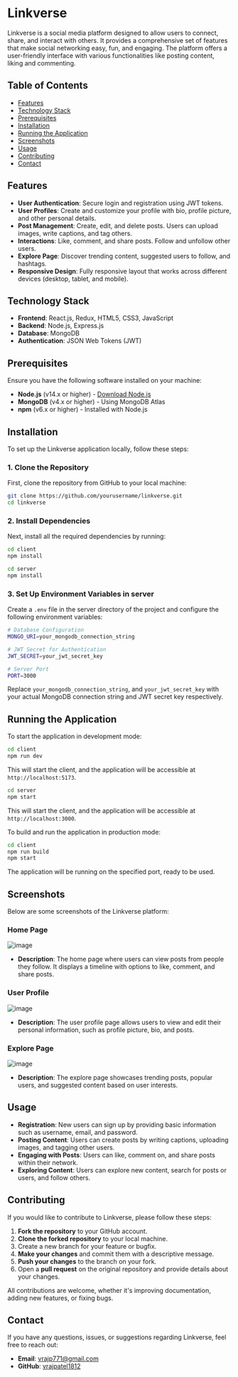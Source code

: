 # Linkverse

Linkverse is a social media platform designed to allow users to connect, share, and interact with others. It provides a comprehensive set of features that make social networking easy, fun, and engaging. The platform offers a user-friendly interface with various functionalities like posting content, liking and commenting.

## Table of Contents
- [Features](#features)
- [Technology Stack](#technology-stack)
- [Prerequisites](#prerequisites)
- [Installation](#installation)
- [Running the Application](#running-the-application)
- [Screenshots](#screenshots)
- [Usage](#usage)
- [Contributing](#contributing)
- [Contact](#contact)

## Features

- **User Authentication**: Secure login and registration using JWT tokens.
- **User Profiles**: Create and customize your profile with bio, profile picture, and other personal details.
- **Post Management**: Create, edit, and delete posts. Users can upload images, write captions, and tag others.
- **Interactions**: Like, comment, and share posts. Follow and unfollow other users.
- **Explore Page**: Discover trending content, suggested users to follow, and hashtags.
- **Responsive Design**: Fully responsive layout that works across different devices (desktop, tablet, and mobile).

## Technology Stack

- **Frontend**: React.js, Redux, HTML5, CSS3, JavaScript
- **Backend**: Node.js, Express.js
- **Database**: MongoDB
- **Authentication**: JSON Web Tokens (JWT)

## Prerequisites

Ensure you have the following software installed on your machine:

- **Node.js** (v14.x or higher) - [Download Node.js](https://nodejs.org/)
- **MongoDB** (v4.x or higher) - Using MongoDB Atlas
- **npm** (v6.x or higher) - Installed with Node.js

## Installation

To set up the Linkverse application locally, follow these steps:

### 1. Clone the Repository

First, clone the repository from GitHub to your local machine:

```bash
git clone https://github.com/yourusername/linkverse.git
cd linkverse
```

### 2. Install Dependencies

Next, install all the required dependencies by running:

```bash
cd client
npm install
```

```bash
cd server
npm install
```

### 3. Set Up Environment Variables in server

Create a `.env` file in the server directory of the project and configure the following environment variables:

```bash
# Database Configuration
MONGO_URI=your_mongodb_connection_string

# JWT Secret for Authentication
JWT_SECRET=your_jwt_secret_key

# Server Port
PORT=3000
```

Replace `your_mongodb_connection_string`,  and `your_jwt_secret_key` with your actual MongoDB connection string and JWT secret key respectively.

## Running the Application

To start the application in development mode:

```bash
cd client
npm run dev
```

This will start the client, and the application will be accessible at `http://localhost:5173`.

```bash
cd server
npm start
```

This will start the client, and the application will be accessible at `http://localhost:3000`.

To build and run the application in production mode:

```bash
cd client
npm run build
npm start
```

The application will be running on the specified port, ready to be used.

## Screenshots

Below are some screenshots of the Linkverse platform:

### Home Page
![image](https://github.com/user-attachments/assets/ac888e95-1bdc-4d7c-b3ab-6be282731f9c)
- **Description**: The home page where users can view posts from people they follow. It displays a timeline with options to like, comment, and share posts.

### User Profile
![image](https://github.com/user-attachments/assets/d317af11-2955-4222-b160-060c0c612ba0)
- **Description**: The user profile page allows users to view and edit their personal information, such as profile picture, bio, and posts.

### Explore Page
![image](https://github.com/user-attachments/assets/6efec20b-b86e-4a88-8748-fd588cbebb92)
- **Description**: The explore page showcases trending posts, popular users, and suggested content based on user interests.

## Usage

- **Registration**: New users can sign up by providing basic information such as username, email, and password.
- **Posting Content**: Users can create posts by writing captions, uploading images, and tagging other users.
- **Engaging with Posts**: Users can like, comment on, and share posts within their network.
- **Exploring Content**: Users can explore new content, search for posts or users, and follow others.

## Contributing

If you would like to contribute to Linkverse, please follow these steps:

1. **Fork the repository** to your GitHub account.
2. **Clone the forked repository** to your local machine.
3. Create a new branch for your feature or bugfix.
4. **Make your changes** and commit them with a descriptive message.
5. **Push your changes** to the branch on your fork.
6. Open a **pull request** on the original repository and provide details about your changes.

All contributions are welcome, whether it's improving documentation, adding new features, or fixing bugs.

## Contact

If you have any questions, issues, or suggestions regarding Linkverse, feel free to reach out:

- **Email**: vrajp771@gmail.com
- **GitHub**: [vrajpatel1812](https://github.com/vrajpatel1812)
